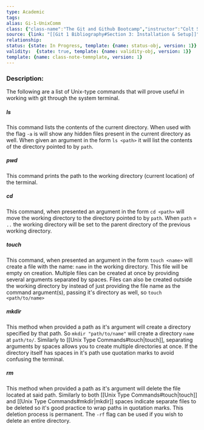 ```yaml
---
type: Academic
tags:
alias: Gi-1-UnixComm
class: {"class-name":"The Git and Github Bootcamp","instructor":"Colt Steele","medium":"Online Course","start-date":"2023-04-25","online-platform":"Udemy","length":"17 hours","class-alias":"Gi-1","template":{"name":"class-online-course-obj","version":1}}
source: {link: "[[Git 1 Bibliography#Section 3: Installation & Setup]]", alias: Sec3-Gi-1, template: {name: bib-source-obj , version: 1}}
relationship: 
status: {state: In Progress, template: {name: status-obj, version: 1}}
validity:  {state: true, template: {name: validity-obj, version: 1}}
template: {name: class-note-temnplate, version: 1}
---
```

### Description: 
The following are a list of Unix-type commands that will prove useful in working with git through the system terminal.

##### ls
This command lists the contents of the current directory. When used with the flag `-a` is will show any hidden files present in the current directory as well. When given an argument in the form `ls <path>` it will list the contents of the directory pointed to by `path`.

##### pwd
This command prints the path to the working directory (current location) of the terminal.

##### cd 
This command, when presented an argument in the form `cd <path>` will move the working directory to the directory pointed to by `path`. When `path` = `..` the working directory will be set to the parent directory of the previous working directory. 

##### touch
This command, when presented an argument in the form `touch <name>` will create a file with the name:  `name` in the working directory. This file will be empty on creation. Multiple files can be created at once by providing several arguments separated by spaces. Files can also be created outside the working directory by instead of just providing the file name as the command argument(s), passing it's directory as well, so `touch <path/to/name>`

##### mkdir
This method when provided a path as it's argument will create a directory specified by that path. So `mkdir "path/to/name"` will create a directory `name` at `path/to/`. Similarly to [[Unix Type Commands#touch|touch]], separating arguments by spaces allows you to create multiple directories at once. If the directory itself has spaces in it's path use quotation marks to avoid confusing the terminal. 

##### rm
This method when provided a path as it's argument will delete the file located at said path. Similarly to both [[Unix Type Commands#touch|touch]] and [[Unix Type Commands#mkdir|mkdir]] spaces indicate separate files to be deleted so it's good practice to wrap paths in quotation marks. This deletion process is permanent. The `-rf` flag can be used if you wish to delete an entire directory. 

 